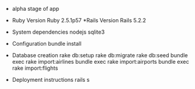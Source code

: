 * alpha stage of app
* Ruby Version
Ruby 2.5.1p57
*Rails Version
Rails 5.2.2

* System dependencies
nodejs
sqlite3

* Configuration
bundle install

* Database creation
rake db:setup
rake db:migrate
rake db:seed
bundle exec rake import:airlines
bundle exec rake import:airports
bundle exec rake import:flights


* Deployment instructions
rails s
